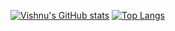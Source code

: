 [![Vishnu's GitHub stats](https://github-readme-stats.vercel.app/api?username=vishnu8742&count_private=true&show_icons=true)](https://github.com/vishnu8742)
[![Top Langs](https://github-readme-stats.vercel.app/api/top-langs/?username=vishnu8742&hide=html,css&count_private=true&show_icons=true)](https://github.com/vishnu8742)
